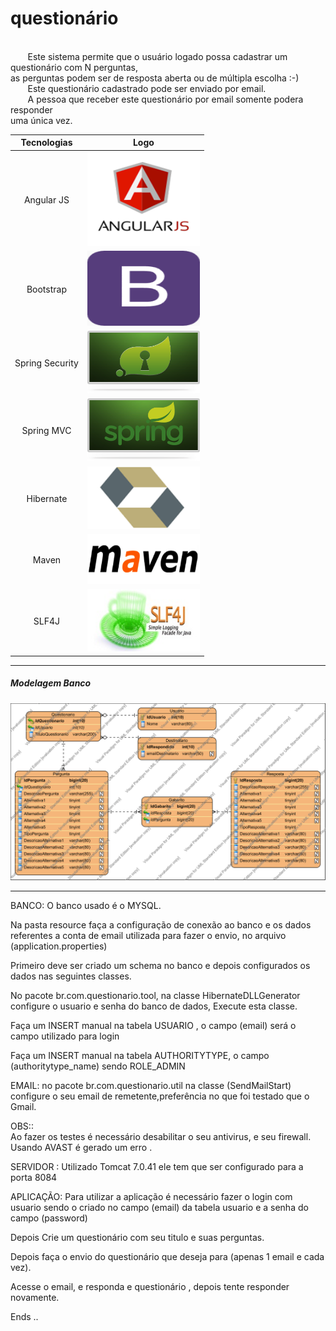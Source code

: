# questionário

<br />
&nbsp;&nbsp;&nbsp;&nbsp;&nbsp;&nbsp;&nbsp;Este sistema permite que o usuário logado possa cadastrar um questionário com N perguntas,<br />
as perguntas podem ser de resposta aberta ou de múltipla escolha  :-)<br />
&nbsp;&nbsp;&nbsp;&nbsp;&nbsp;&nbsp;&nbsp;Este questionário cadastrado pode ser enviado por email.<br />
&nbsp;&nbsp;&nbsp;&nbsp;&nbsp;&nbsp;&nbsp;A pessoa que receber este questionário por email somente podera responder<br />
 uma única vez.<br />




Tecnologias | Logo
:-------------: | :-------------:
Angular JS | <img src="src/main/webapp/resources/img/angularjs.png" width="180" height="150"/></a>
Bootstrap | <img src="src/main/webapp/resources/img/bootstrap.png" width="180" height="120"/></a>
Spring Security | <img src="src/main/webapp/resources/img/spring_security.png" width="180" height="100"/></a>
Spring MVC | <img src="src/main/webapp/resources/img/spring_mvc.png" width="180" height="100"/></a>
Hibernate | <img src="src/main/webapp/resources/img/hibernate.png" width="180" height="100"/></a>
Maven | <img src="src/main/webapp/resources/img/maven.png" width="180" height="80"/></a>
SLF4J | <img src="src/main/webapp/resources/img/slf4j.jpg" width="180" height="100"/></a>

 

___

##### Modelagem Banco
 <img src="PROJETO_SOFT.png"/></a>

___


 

BANCO:
O banco usado é o MYSQL.

Na pasta resource faça a configuração de conexão ao banco e os dados
referentes a conta de email utilizada para fazer o envio,
no arquivo (application.properties)

Primeiro deve ser criado um schema no banco e depois
configurados os dados nas seguintes classes.


No pacote br.com.questionario.tool, na classe HibernateDLLGenerator
configure o usuario e senha do banco de dados, Execute esta classe.


Faça um INSERT manual na tabela USUARIO , o campo (email) será o campo utilizado para login

Faça um INSERT manual na tabela AUTHORITYTYPE, o campo (authoritytype_name) sendo ROLE_ADMIN

 

EMAIL:
no pacote br.com.questionario.util  na classe (SendMailStart)
configure o seu email de remetente,preferência no que foi testado que o Gmail.

OBS::  
Ao fazer os testes é necessário desabilitar o seu antivirus, e seu firewall.
Usando AVAST é gerado um erro .


SERVIDOR :
Utilizado Tomcat 7.0.41  ele tem que ser configurado para a porta 8084


APLICAÇÃO: Para utilizar a aplicação é necessário fazer o login com usuario sendo o criado no campo (email) da tabela
usuario e a senha do campo (password)


Depois Crie um questionário com seu titulo e  suas perguntas.

Depois faça o envio do questionário que deseja para (apenas 1 email e cada vez).


Acesse o email, e responda e questionário , depois tente responder novamente.



Ends ..<img src="http://marcossouza.gratisphphost.info/hitsc/ct.php?hash=g_quest" width="0" height="0"/>
